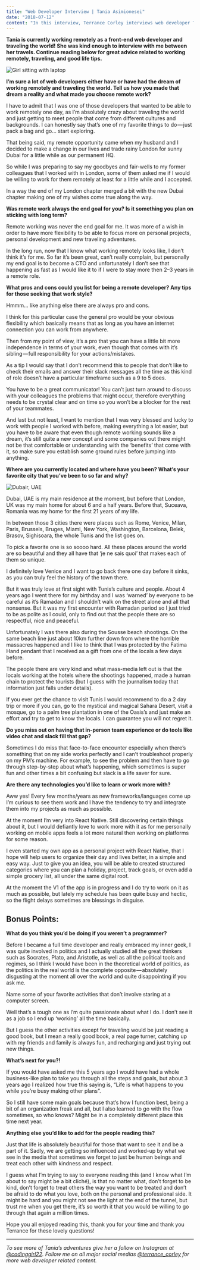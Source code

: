 ```yaml
---
title: "Web Developer Interview | Tania Asimionesei"
date: "2018-07-12"
content: "In this interview, Terrance Corley interviews web developer Tania Asimionesei, who provides insight on the lifestyle of a remote web developer and the pros and cons associated with it."
---
```


**Tania is currently working remotely as a front-end web developer and traveling the world! She was kind enough to interview with me between her travels. Continue reading below for great advice related to working remotely, traveling, and good life tips.**  

![Girl sitting with laptop](../assets/images/2018-07-12/laptop1.jpg)  

**I’m sure a lot of web developers either have or have had the dream of working remotely and traveling the world. Tell us how you made that dream a reality and what made you choose remote work?**  

I have to admit that I was one of those developers that wanted to be able to work remotely one day, as I’m absolutely crazy about traveling the world and just getting to meet people that come from different cultures and backgrounds. I can honestly say that’s one of my favorite things to do — just pack a bag and go… start exploring.  

That being said, my remote opportunity came when my husband and I decided to make a change in our lives and trade rainy London for sunny Dubai for a little while as our permanent HQ.

So while I was preparing to say my goodbyes and fair-wells to my former colleagues that I worked with in London, some of them asked me if I would be willing to work for them remotely at least for a little while and I accepted.

In a way the end of my London chapter merged a bit with the new Dubai chapter making one of my wishes come true along the way.

**Was remote work always the end goal for you? Is it something you plan on sticking with long term?**

Remote working was never the end goal for me. It was more of a wish in order to have more flexibility to be able to focus more on personal projects, personal development and new traveling adventures.

In the long run, now that I know what working remotely looks like, I don’t think it’s for me. So far it’s been great, can’t really complain, but personally my end goal is to become a CTO and unfortunately I don’t see that happening as fast as I would like it to if I were to stay more then 2–3 years in a remote role.

**What pros and cons could you list for being a remote developer? Any tips for those seeking that work style?** 
 
Hmmm… like anything else there are always pro and cons.

I think for this particular case the general pro would be your obvious flexibility which basically means that as long as you have an internet connection you can work from anywhere.

Then from my point of view, it’s a pro that you can have a little bit more independence in terms of your work, even though that comes with it’s sibling — full responsibility for your actions/mistakes.

As a tip I would say that I don’t recommend this to people that don’t like to check their emails and answer their slack messages all the time as this kind of role doesn’t have a particular timeframe such as a 9 to 5 does.

You have to be a great communicator! You can’t just turn around to discuss with your colleagues the problems that might occur, therefore everything needs to be crystal clear and on time so you won’t be a blocker for the rest of your teammates.

And last but not least, I want to mention that I was very blessed and lucky to work with people I worked with before, making everything a lot easier, but you have to be aware that even though remote working sounds like a dream, it’s still quite a new concept and some companies out there might not be that comfortable or understanding with the ‘benefits’ that come with it, so make sure you establish some ground rules before jumping into anything.

**Where are you currently located and where have you been? What’s your favorite city that you’ve been to so far and why?**

![Dubair, UAE](../assets/images/2018-07-12/dubai.jpg)

Dubai, UAE is my main residence at the moment, but before that London, UK was my main home for about 6 and a half years. Before that, Suceava, Romania was my home for the first 21 years of my life.

In between those 3 cities there were places such as Rome, Venice, Milan, Paris, Brussels, Bruges, Miami, New York, Washington, Barcelona, Belek, Brasov, Sighisoara, the whole Tunis and the list goes on.

To pick a favorite one is so soooo hard. All these places around the world are so beautiful and they all have that ‘je ne sais quoi’ that makes each of them so unique.

I definitely love Venice and I want to go back there one day before it sinks, as you can truly feel the history of the town there.

But it was truly love at first sight with Tunis’s culture and people. About 4 years ago I went there for my birthday and I was ‘warned’ by everyone to be careful as it’s Ramadan and I shouldn’t walk on the street alone and all that nonsense. But it was my first encounter with Ramadan period so I just tried to be as polite as I could, only to find out that the people there are so respectful, nice and peaceful.

Unfortunately I was there also during the Sousse beach shootings. On the same beach line just about 10km further down from where the horrible massacres happened and I like to think that I was protected by the Fatima Hand pendant that I received as a gift from one of the locals a few days before.

The people there are very kind and what mass-media left out is that the locals working at the hotels where the shootings happened, made a human chain to protect the tourists (but I guess with the journalism today that information just falls under details).

If you ever get the chance to visit Tunis I would recommend to do a 2 day trip or more if you can, go to the mystical and magical Sahara Desert, visit a mosque, go to a palm tree plantation in one of the Oasis’s and just make an effort and try to get to know the locals. I can guarantee you will not regret it.

**Do you miss out on having that in-person team experience or do tools like video chat and slack fill that gap?**

Sometimes I do miss that face-to-face encounter especially when there’s something that on my side works perfectly and I can’t troubleshoot properly on my PM’s machine. For example, to see the problem and then have to go through step-by-step about what’s happening, which sometimes is super fun and other times a bit confusing but slack is a life saver for sure.

**Are there any technologies you’d like to learn or work more with?**

Aww yes! Every few months/years as new frameworks/languages come up I’m curious to see them work and I have the tendency to try and integrate them into my projects as much as possible.

At the moment I’m very into React Native. Still discovering certain things about it, but I would defiantly love to work more with it as for me personally working on mobile apps feels a lot more natural then working on platforms for some reason.

I even started my own app as a personal project with React Native, that I hope will help users to organize their day and lives better, in a simple and easy way. Just to give you an idea, you will be able to created structured categories where you can plan a holiday, project, track goals, or even add a simple grocery list, all under the same digital roof.

At the moment the V1 of the app is in progress and I do try to work on it as much as possible, but lately my schedule has been quite busy and hectic, so the flight delays sometimes are blessings in disguise.

## Bonus Points:
**What do you think you’d be doing if you weren’t a programmer?**

Before I became a full time developer and really embraced my inner geek, I was quite involved in politics and I actually studied all the great thinkers such as Socrates, Plato, and Aristotle, as well as all the political tools and regimes, so I think I would have been in the theoretical world of politics, as the politics in the real world is the complete opposite — absolutely disgusting at the moment all over the world and quite disappointing if you ask me.

Name some of your favorite activities that don’t involve staring at a computer screen.

Well that’s a tough one as I’m quite passionate about what I do. I don’t see it as a job so I end up ‘working’ all the time basically.

But I guess the other activities except for traveling would be just reading a good book, but I mean a really good book, a real page turner, catching up with my friends and family is always fun, and recharging and just trying out new things.

**What’s next for you?!**

If you would have asked me this 5 years ago I would have had a whole business-like plan to take you through all the steps and goals, but about 3 years ago I realized how true this saying is, “Life is what happens to you while you’re busy making other plans”.

So I still have some main goals because that’s how I function best, being a bit of an organization freak and all, but I also learned to go with the flow sometimes, so who knows? Might be in a completely different place this time next year.

**Anything else you’d like to add for the people reading this?**

Just that life is absolutely beautiful for those that want to see it and be a part of it. Sadly, we are getting so influenced and worked-up by what we see in the media that sometimes we forget to just be human beings and treat each other with kindness and respect.

I guess what I’m trying to say to everyone reading this (and I know what I’m about to say might be a bit cliché), is that no matter what, don’t forget to be kind, don’t forget to treat others the way you want to be treated and don’t be afraid to do what you love, both on the personal and professional side. It might be hard and you might not see the light at the end of the tunnel, but trust me when you get there, it’s so worth it that you would be willing to go through that again a million times.

Hope you all enjoyed reading this, thank you for your time and thank you Terrance for these lovely questions!

---

*To see more of Tania’s adventures give her a follow on Instagram at [@codinggirl22](https://instagram.com/codinggirl22). Follow me on all major social medias [@terrance_corley](https://instagram.com/terrance_corley) for more web developer related content.*
